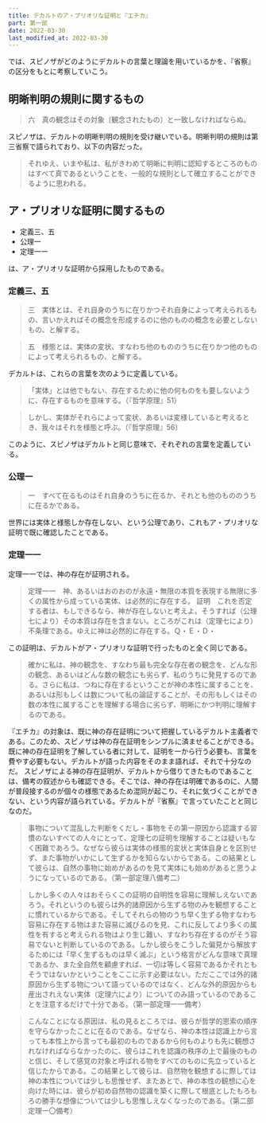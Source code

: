 ```yaml
---
title: デカルトのア・プリオリな証明と『エチカ』
part: 第一部
date: 2022-03-30
last_modified_at: 2022-03-30
---
```

では、スピノザがどのようにデカルトの言葉と理論を用いているかを、『省察』の区分をもとに考察していこう。

## 明晰判明の規則に関するもの

>六　真の観念はその対象〔観念されたもの〕と一致しなければならぬ。

スピノザは、デカルトの明晰判明の規則を受け継いでいる。明晰判明の規則は第三省察で語られており、以下の内容だった。

>それゆえ、いまや私は、私がきわめて明晰に判明に認知するところのものはすべて真であるということを、一般的な規則として確立することができるように思われる。

## ア・プリオリな証明に関するもの

- 定義三、五
- 公理一
- 定理一一

は、ア・プリオリな証明から採用したものである。

### 定義三、五

>三　実体とは、それ自身のうちに在りかつそれ自身によって考えられるもの、言いかえればその概念を形成するのに他のものの概念を必要としないもの、と解する。

>五　様態とは、実体の変状、すなわち他のもののうちに在りかつ他のものによって考えられるもの、と解する。

デカルトは、これらの言葉を次のように定義している。

>「実体」とは他でもない、存在するために他の何ものをも要しないように、存在するものを意味する。（『哲学原理』51）

>しかし、実体がそれらによって変状、あるいは変様していると考えるとき、我々はそれを様態と呼ぶ。（『哲学原理』56）

このように、スピノザはデカルトと同じ意味で、それぞれの言葉を定義している。

### 公理一

>一　すべて在るものはそれ自身のうちに在るか、それとも他のもののうちに在るかである。

世界には実体と様態しか存在しない、という公理であり、これもア・プリオリな証明で既に確認したことである。

### 定理一一

定理一一では、神の存在が証明される。

>定理一一　神、あるいはおのおのが永遠・無限の本質を表現する無限に多くの属性から成っている実体、は必然的に存在する。
>証明　これを否定する者は、もしできるなら、神が存在しないと考えよ。そうすれば（公理七により）その本質は存在を含まない。ところがこれは（定理七により）不条理である。ゆえに神は必然的に存在する。Ｑ・Ｅ・Ｄ・

この証明は、デカルトがア・プリオリな証明で行ったものと全く同じである。

>確かに私は、神の観念を、すなわち最も完全な存在者の観念を、どんな形の観念、あるいはどんな数の観念にも劣らず、私のうちに発見するのである。さらに私は、つねに存在するということが神の本性に属することを、あるいは形もしくは数について私の論証することが、その形もしくはその数の本性に属することを理解する場合に劣らず、明晰にかつ判明に理解するのである。

『エチカ』の対象は、既に神の存在証明について把握しているデカルト主義者である。このため、スピノザは神の存在証明をシンプルに済ませることができる。既に神の存在証明を了解している者に対して、証明を一から行う必要も、言葉を費やす必要もない。デカルトが語った内容をそのまま語れば、それで十分なのだ。
スピノザによる神の存在証明が、デカルトから借りてきたものであることは、備考の叙述からも確認できる。そこでは、神の存在は明確であるのに、人間が普段接するのが個々の様態であるため混同が起こり、それに気づくことができない、という内容が語られている。デカルトが『省察』で言っていたことと同じなのだ。

>事物について混乱した判断をくだし・事物をその第一原因から認識する習慣のないすべての人々にとって、定理七の証明を理解することは疑いもなく困難であろう。なぜなら彼らは実体の様態的変状と実体自身とを区別せず、また事物がいかにして生ずるかを知らないからである。この結果として彼らは、自然の事物に始めがあるのを見て実体にも始めがあると思うようになっているのである。（第一部定理八備考二）

>しかし多くの人々はおそらくこの証明の自明性を容易に理解しえないであろう。それというのも彼らは外的諸原因から生ずる物のみを観想することに慣れているからである。そしてそれらの物のうち早く生ずる物すなわち容易に存在する物はまた容易に滅びるのを見、これに反してより多くの属性を有すると考えられる物はより生じ難い、すなわち存在するのがそう容易でないと判断しているのである。しかし彼らをこうした偏見から解放するためには「早く生ずるものは早く滅ぶ」という格言がどんな意味で真理であるか、また全自然を顧慮すれば、一切は等しく容易であるかそれともそうではないかということをここに示す必要はない。ただここでは外的諸原因から生ずる物について語っているのではなく、どんな外的原因からも産出されえない実体（定理六により）についてのみ語っているのであることを注意するだけで十分である。（第一部定理一一備考）

>こんなことになる原因は、私の見るところでは、彼らが哲学的思索の順序を守らなかったことに在るのである。なぜなら、神の本性は認識上から言っても本性上から言っても最初のものであるから何ものよりも先に観想されなければならなかったのに、彼らはこれを認識の秩序の上で最後のものと信じ、そして感覚の対象と呼ばれる物をすべてのものに先立っていると信じたからである。この結果として彼らは、自然物を観想するに際しては神の本性については少しも思惟せず、またあとで、神の本性の観想に心を向けた時には、彼らが初め自然物の認識を築くに際して根底としたもろもろの勝手な想像については少しも思惟しえなくなったのである。（第二部定理一〇備考）
